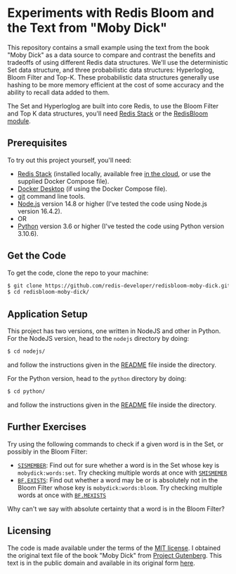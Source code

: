 # Experiments with Redis Bloom and the Text from "Moby Dick"

This repository contains a small example using the text from the book "Moby Dick" as a data source to compare and contrast the benefits and tradeoffs of using different Redis data structures.  We'll use the deterministic Set data structure, and three probabilistic data structures: Hyperloglog, Bloom Filter and Top-K.  These probabilistic data structures generally use hashing to be more memory efficient at the cost of some accuracy and the ability to recall data added to them.

The Set and Hyperloglog are built into core Redis, to use the Bloom Filter and Top K data structures, you'll need [Redis Stack](https://redis.io/docs/stack/) or the [RedisBloom module](https://github.com/RedisBloom/RedisBloom).

## Prerequisites

To try out this project yourself, you'll need:

* [Redis Stack](https://redis.io/docs/stack/) (installed locally, available free [in the cloud](https://redis.com/try-free/), or use the supplied Docker Compose file).
* [Docker Desktop](https://www.docker.com/products/docker-desktop/) (if using the Docker Compose file).
* [git](https://git-scm.com/download) command line tools.
* [Node.js](https://nodejs.org/) version 14.8 or higher (I've tested the code using Node.js version 16.4.2).
* OR
* [Python](https://python.org/) version 3.6 or higher (I've tested the code using Python version 3.10.6).
## Get the Code

To get the code, clone the repo to your machine:

```bash
$ git clone https://github.com/redis-developer/redisbloom-moby-dick.git
$ cd redisbloom-moby-dick/
```

## Application Setup

This project has two versions, one written in NodeJS and other in Python. For the NodeJS version, head to the `nodejs` directory by doing:

```bash
$ cd nodejs/
```
and follow the instructions given in the [README](/nodejs/README.md) file inside the directory.

For the Python version, head to the `python` directory by doing:

```bash
$ cd python/
```
and follow the instructions given in the [README](/python/README.md) file inside the directory.

## Further Exercises

Try using the following commands to check if a given word is in the Set, or possibly in the Bloom Filter:

* [`SISMEMBER`](https://redis.io/commands/sismember/): Find out for sure whether a word is in the Set whose key is `mobydick:words:set`.  Try checking multiple words at once with [`SMISMEMER`](https://redis.io/commands/smismember/)
* [`BF.EXISTS`](https://redis.io/commands/bf.exists/): Find out whether a word may be or is absolutely not in the Bloom Filter whose key is `mobydick:words:bloom`. Try checking multiple words at once with [`BF.MEXISTS`](https://redis.io/commands/bf.mexists/)

Why can't we say with absolute certainty that a word is in the Bloom Filter? 

## Licensing

The code is made available under the terms of the [MIT license](https://mit-license.org/).  I obtained the original text file of the book "Moby Dick" from [Project Gutenberg](https://www.gutenberg.org/policy/permission.html).  This text is in the public domain and available in its original form [here](https://www.gutenberg.org/files/2701/2701-0.txt).